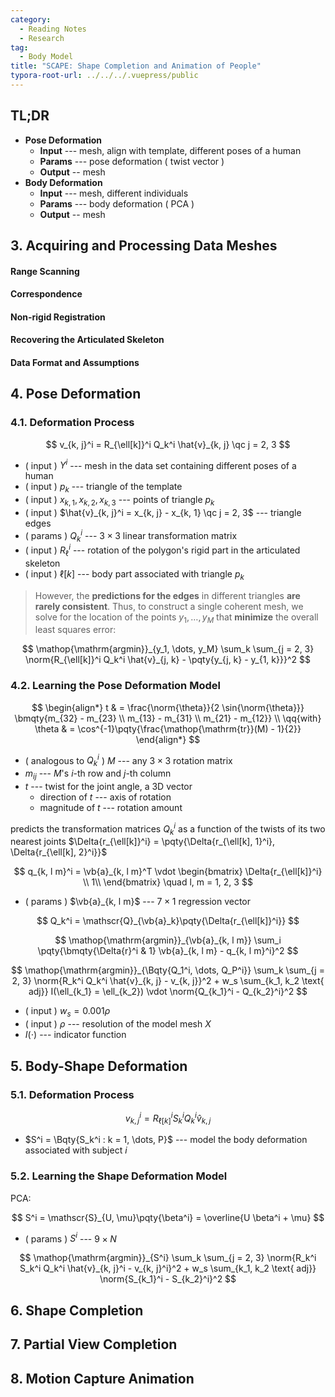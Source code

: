 ```yaml
---
category:
  - Reading Notes
  - Research
tag:
  - Body Model
title: "SCAPE: Shape Completion and Animation of People"
typora-root-url: ../../../.vuepress/public
---
```


## TL;DR

- **Pose Deformation**
  - **Input** --- mesh, align with template, different poses of a human
  - **Params** --- pose deformation ( twist vector )
  - **Output** -- mesh
- **Body Deformation**
  - **Input** --- mesh, different individuals
  - **Params** --- body deformation ( PCA )
  - **Output** -- mesh

## 3. Acquiring and Processing Data Meshes

#### Range Scanning

#### Correspondence

#### Non-rigid Registration

#### Recovering the Articulated Skeleton

#### Data Format and Assumptions

## 4. Pose Deformation

### 4.1. Deformation Process

$$
v_{k, j}^i = R_{\ell[k]}^i Q_k^i \hat{v}_{k, j} \qc j = 2, 3
$$

- ( input ) $Y^i$ --- mesh in the data set containing different poses of a human
- ( input ) $p_k$ --- triangle of the template
- ( input ) $x_{k, 1}, x_{k, 2}, x_{k, 3}$ --- points of triangle $p_k$
- ( input ) $\hat{v}_{k, j}^i = x_{k, j} - x_{k, 1} \qc j = 2, 3$ --- triangle edges
- ( params ) $Q_k^i$ --- $3 \times 3$ linear transformation matrix
- ( input ) $R_{\ell}^i$ --- rotation of the polygon's rigid part in the articulated skeleton
- ( input ) $\ell[k]$ --- body part associated with triangle $p_k$

> However, the **predictions for the edges** in different triangles **are rarely consistent**. Thus, to construct a single coherent mesh, we solve for the location of the points $y_1, \dots, y_M$ that **minimize** the overall least squares error:

$$
\mathop{\mathrm{argmin}}_{y_1, \dots, y_M} \sum_k \sum_{j = 2, 3} \norm{R_{\ell[k]}^i Q_k^i \hat{v}_{j, k} - \pqty{y_{j, k} - y_{1, k}}}^2
$$

### 4.2. Learning the Pose Deformation Model

$$
\begin{align*}
  t & = \frac{\norm{\theta}}{2 \sin{\norm{\theta}}} \bmqty{m_{32} - m_{23} \\ m_{13} - m_{31} \\ m_{21} - m_{12}} \\
  \qq{with} \theta & = \cos^{-1}\pqty{\frac{\mathop{\mathrm{tr}}(M) - 1}{2}}
\end{align*}
$$

- ( analogous to $Q_k^i$ ) $M$ --- any $3 \times 3$ rotation matrix
- $m_{ij}$ --- $M$'s $i$-th row and $j$-th column
- $t$ --- twist for the joint angle, a 3D vector
  - direction of $t$ --- axis of rotation
  - magnitude of $t$ --- rotation amount

predicts the transformation matrices $Q_k^i$ as a function of the twists of its two nearest joints $\Delta{r_{\ell[k]}^i} = \pqty{\Delta{r_{\ell[k], 1}^i}, \Delta{r_{\ell[k], 2}^i}}$

$$
q_{k, l m}^i = \vb{a}_{k, l m}^T \vdot \begin{bmatrix}
\Delta{r_{\ell[k]}^i} \\
1\\
\end{bmatrix} \quad
l, m = 1, 2, 3
$$

- ( params ) $\vb{a}_{k, l m}$ --- $7 \times 1$ regression vector

$$
Q_k^i = \mathscr{Q}_{\vb{a}_k}\pqty{\Delta{r_{\ell[k]}^i}}
$$

$$
\mathop{\mathrm{argmin}}_{\vb{a}_{k, l m}} \sum_i \pqty{\bmqty{\Delta{r}^i & 1} \vb{a}_{k, l m} - q_{k, l m}^i}^2
$$

$$
\mathop{\mathrm{argmin}}_{\Bqty{Q_1^i, \dots, Q_P^i}} \sum_k \sum_{j = 2, 3} \norm{R_k^i Q_k^i \hat{v}_{k, j} - v_{k, j}}^2 + w_s \sum_{k_1, k_2 \text{ adj}} I(\ell_{k_1} = \ell_{k_2}) \vdot \norm{Q_{k_1}^i - Q_{k_2}^i}^2
$$

- ( input ) $w_s = 0.001 \rho$
- ( input ) $\rho$ --- resolution of the model mesh $X$
- $I(\cdot)$ --- indicator function

## 5. Body-Shape Deformation

### 5.1. Deformation Process

$$
v_{k, j}^i = R_{\ell[k]}^i S_k^i Q_k^i \hat{v}_{k, j}
$$

- $S^i = \Bqty{S_k^i : k = 1, \dots, P}$ --- model the body deformation associated with subject $i$

### 5.2. Learning the Shape Deformation Model

PCA:

$$
S^i = \mathscr{S}_{U, \mu}\pqty{\beta^i} = \overline{U \beta^i + \mu}
$$

- ( params ) $S^i$ --- $9 \times N$

$$
\mathop{\mathrm{argmin}}_{S^i} \sum_k \sum_{j = 2, 3} \norm{R_k^i S_k^i Q_k^i \hat{v}_{k, j}^i - v_{k, j}^i}^2 + w_s \sum_{k_1, k_2 \text{ adj}} \norm{S_{k_1}^i - S_{k_2}^i}^2
$$

## 6. Shape Completion

## 7. Partial View Completion

## 8. Motion Capture Animation
